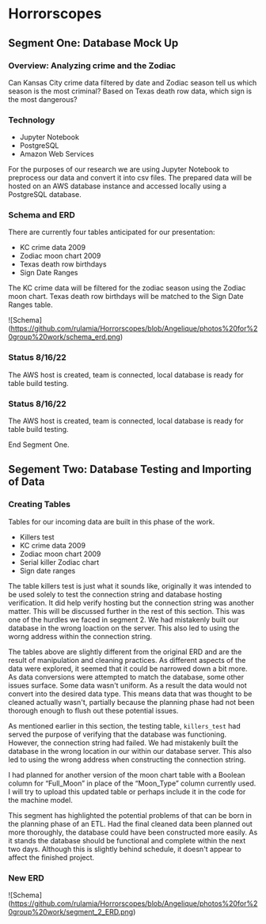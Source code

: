 # Horrorscopes
## Segment One: Database Mock Up
### Overview: Analyzing crime and the Zodiac
Can Kansas City crime data filtered by date and Zodiac season tell us which season is the most criminal?
Based on Texas death row data, which sign is the most dangerous?

### Technology
 - Jupyter Notebook
 - PostgreSQL
 - Amazon Web Services

For the purposes of our research we are using Jupyter Notebook to preprocess our data and convert it into csv files. The prepared data will be hosted on an AWS database 
instance and accessed locally using a PostgreSQL database.

### Schema and ERD
There are currently four tables anticipated for our presentation: 
 - KC crime data 2009
 - Zodiac moon chart 2009
 - Texas death row birthdays
 - Sign Date Ranges
 
 The KC crime data will be filtered for the zodiac season using the Zodiac moon chart. Texas death row birthdays will be matched to the Sign Date Ranges table.
 
 ![Schema] (https://github.com/rulamia/Horrorscopes/blob/Angelique/photos%20for%20group%20work/schema_erd.png)
 
 ### Status 8/16/22
 The AWS host is created, team is connected, local database is ready for table build testing.

 ### Status 8/16/22
 The AWS host is created, team is connected, local database is ready for table build testing.

  End Segment One.

  ## Segement Two: Database Testing and Importing of Data
  ### Creating Tables
  Tables for our incoming data are built in this phase of the work. 
   - Killers test
   - KC crime data 2009
   - Zodiac moon chart 2009
   - Serial killer Zodiac chart
   - Sign date ranges

  The table killers test is just what it sounds like, originally it was intended to be used solely to test the connection string and database hosting verification. It
  did help verify hosting but the connection string was another matter. This will be discussed further in the rest of this section. This was one of the hurdles we
  faced in segment 2. We had mistakenly built our database in the wrong loaction on the server. This also led to using the worng address within the connection string. 

  The tables above are slightly different from the original ERD and are the result of manipulation and cleaning practices. As different aspects of the data were 
  explored, it seemed that it could be narrowed down a bit more. As data conversions were attempted to match the database, some other issues surface. Some data wasn't 
  uniform. As a result the data would not convert into the desired data type. This means data that was thought to be cleaned actually wasn't, partially because the 
  planning phase had not been thorough enough to flush out these potential issues.
  
  As mentioned earlier in this section, the testing table, ```killers_test``` had served the purpose of verifying that the database was functioning. However, the 
  connection string had failed. We had mistakenly built the database in the wrong location in our within our database server. This also led to using the wrong address
  when constructing the connection string. 

  I had planned for another version of the moon chart table with a Boolean column for “Full_Moon” in place of the “Moon_Type” column currently used. I will try to
  upload this updated table or perhaps include it in the code for the machine model.

  This segment has highlighted the potential problems of that can be born in the planning phase of an ETL. Had the final cleaned data been planned out more thoroughly,
  the database could have been constructed more easily. As it stands the database should be functional and complete within the next two days. Although this is slightly
  behind schedule, it doesn't appear to affect the finished project.
  
  ### New ERD
  
  ![Schema] (https://github.com/rulamia/Horrorscopes/blob/Angelique/photos%20for%20group%20work/segment_2_ERD.png)
